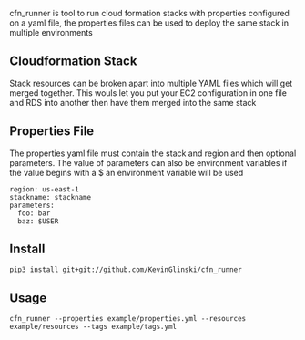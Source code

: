 cfn_runner is tool to run cloud formation stacks with properties configured on a yaml file, the properties files can be used to deploy the same stack in multiple environments

## Cloudformation Stack
Stack resources can be broken apart into multiple YAML files which will get merged together. This wouls let you put your EC2 configuration in one file and RDS into another then have them merged into the same stack

## Properties File
The properties yaml file must contain the stack and region and then optional parameters. The value of parameters can also be environment variables if the value begins with a $ an environment variable will be used
```
region: us-east-1
stackname: stackname
parameters:
  foo: bar
  baz: $USER
```

## Install

```pip3 install git+git://github.com/KevinGlinski/cfn_runner```

## Usage

``` cfn_runner --properties example/properties.yml --resources example/resources --tags example/tags.yml ```